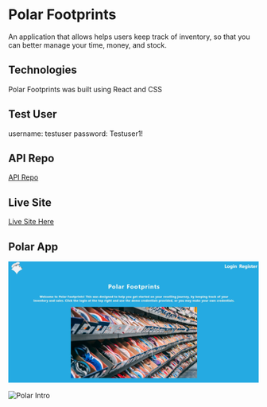 # Polar Footprints

An application that allows helps users keep track of inventory, so that you can better manage your time, money, and stock.

## Technologies

Polar Footprints was built using React and CSS

## Test User

username: testuser
password: Testuser1!

## API Repo

[API Repo](https://github.com/Joalvaca/Polar-Server.git)

## Live Site

[Live Site Here](https://polar-app.now.sh/)

## Polar App

![PolarHomepage](https://github.com/Joalvaca/Polar-Footprint/raw/master/src/images/polarhomepage.jpg)

![Polar Intro](https://github.com/Joalvaca/Polar-app/raw/master/src/images/polarform.jpg)
